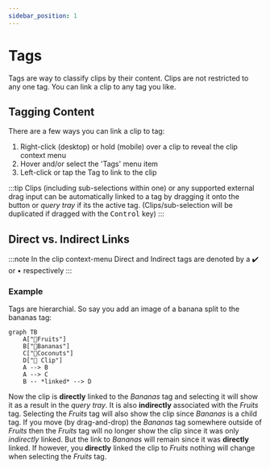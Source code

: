 ```yaml
---
sidebar_position: 1
---
```

# Tags
Tags are way to classify clips by their content. Clips are not restricted to any one tag. You can link a clip to any tag you like. 

## Tagging Content
There are a few ways you can link a clip to tag:
1. Right-click (desktop) or hold (mobile) over a clip to reveal the clip context menu
2. Hover and/or select the 'Tags' menu item
3. Left-click or tap the Tag to link to the clip

:::tip
Clips (including sub-selections within one) or any supported external drag input can be automatically linked to a tag by dragging it onto the button or *query tray* if its the active tag. (Clips/sub-selection will be duplicated if dragged with the <kbd>Control</kbd> key)
:::

## Direct vs. Indirect Links

:::note 
In the clip context-menu Direct and Indirect tags are denoted by a ✔️ or • respectively 
:::

### Example
Tags are hierarchial. So say you add an image of a banana split to the bananas tag:

```mermaid
graph TB
    A["🧺Fruits"]
    B["🍌Bananas"]
    C["🥥Coconuts"]
    D["🍨 Clip"]
    A --> B
    A --> C
    B -- *linked* --> D
```
Now the clip is **directly** linked to the *Bananas* tag and selecting it will show it as a result in the *query tray*. It is also **indirectly** associated with the *Fruits* tag. Selecting the *Fruits* tag will also show the clip since *Bananas* is a child tag. If you move (by drag-and-drop) the *Bananas* tag somewhere outside of *Fruits* then the *Fruits* tag will no longer show the clip since it was only *indirectly* linked. But the link to *Bananas* will remain since it was **directly** linked. If however, you **directly** linked the clip to *Fruits* nothing will change when selecting the *Fruits* tag.
